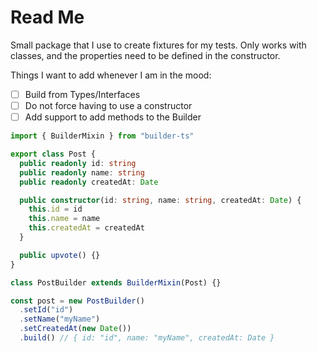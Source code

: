 # Read Me

Small package that I use to create fixtures for my tests. Only works with classes,
and the properties need to be defined in the constructor.

Things I want to add whenever I am in the mood:

- [ ] Build from Types/Interfaces
- [ ] Do not force having to use a constructor
- [ ] Add support to add methods to the Builder

```ts
import { BuilderMixin } from "builder-ts"

export class Post {
  public readonly id: string
  public readonly name: string
  public readonly createdAt: Date

  public constructor(id: string, name: string, createdAt: Date) {
    this.id = id
    this.name = name
    this.createdAt = createdAt
  }

  public upvote() {}
}

class PostBuilder extends BuilderMixin(Post) {}

const post = new PostBuilder()
  .setId("id")
  .setName("myName")
  .setCreatedAt(new Date())
  .build() // { id: "id", name: "myName", createdAt: Date }
```
